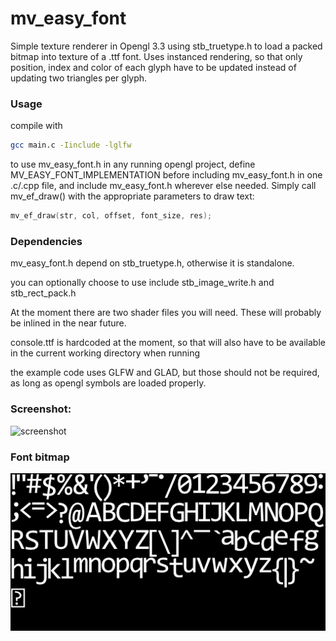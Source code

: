 # mv_easy_font

Simple texture renderer in Opengl 3.3 using stb_truetype.h to load a packed bitmap into texture of a .ttf font. Uses instanced rendering, so that only position, index and color of each glyph have to be updated instead of updating two triangles per glyph. 


### Usage
compile with 
```bash
gcc main.c -Iinclude -lglfw
```

to use mv_easy_font.h in any running opengl project, define MV_EASY_FONT_IMPLEMENTATION before including mv_easy_font.h in one .c/.cpp file, and include mv_easy_font.h wherever else needed. Simply call mv_ef_draw() with the appropriate parameters to draw text:
```C
mv_ef_draw(str, col, offset, font_size, res);
```

### Dependencies

mv_easy_font.h depend on stb_truetype.h, otherwise it is standalone. 

you can optionally choose to use include stb_image_write.h and stb_rect_pack.h

At the moment there are two shader files you will need. These will probably be inlined in the near future.

console.ttf is hardcoded at the moment, so that will also have to be available in the current working directory when running

the example code uses GLFW and GLAD, but those should not be required, as long as opengl symbols are loaded properly.

### Screenshot:
![screenshot](http://i.imgur.com/DPQnUiH.png)

### Font bitmap

![font](font.png)
